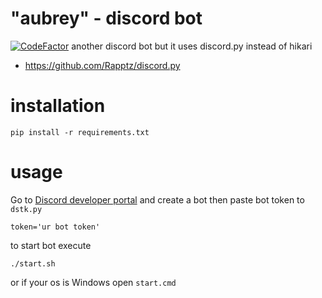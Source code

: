 # "aubrey" - discord bot
[![CodeFactor](https://www.codefactor.io/repository/github/eryre5y/aubrey/badge/main)](https://www.codefactor.io/repository/github/eryre5y/aubrey/overview/main)
another discord bot but it uses discord.py instead of hikari

* https://github.com/Rapptz/discord.py

# installation
```
pip install -r requirements.txt
```

# usage
Go to [Discord developer portal](https://discord.com/developers/applications) and create a bot then paste bot token to `dstk.py`
```
token='ur bot token'
```
to start bot execute
```
./start.sh
```
or if your os is Windows open `start.cmd`
